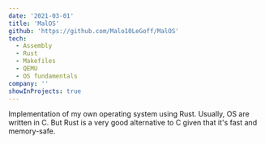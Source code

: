 ```yaml
---
date: '2021-03-01'
title: 'MalOS'
github: 'https://github.com/Malo10LeGoff/MalOS'
tech:
  - Assembly
  - Rust
  - Makefiles
  - QEMU
  - OS fundamentals
company: ''
showInProjects: true
---
```


Implementation of my own operating system using Rust. Usually, OS are written in C. But Rust is a very good alternative to C given that it's fast and memory-safe.